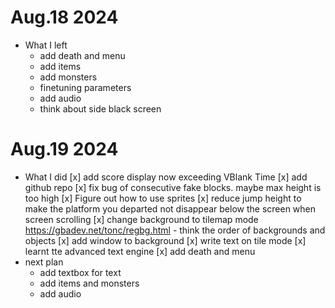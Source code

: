# Aug.18 2024
- What I left
    - add death and menu
    - add items
    - add monsters
    - finetuning parameters
    - add audio
    - think about side black screen
# Aug.19 2024
- What I did
    [x] add score display
        now exceeding VBlank Time
    [x] add github repo
    [x] fix bug of consecutive fake blocks. maybe max height is too high
    [x] Figure out how to use sprites
    [x] reduce jump height to make the platform you departed not disappear below the screen when screen scrolling
    [x] change background to tilemap mode
        https://gbadev.net/tonc/regbg.html
        - think the order of backgrounds and objects
    [x] add window to background
    [x] write text on tile mode
    [x] learnt tte advanced text engine
    [x] add death and menu
- next plan
    - add textbox for text
    - add items and monsters
    - add audio

    
